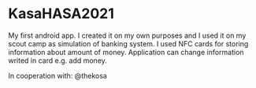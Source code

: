 # KasaHASA2021

My first android app. I created it on my own purposes and I used it on my scout camp as simulation of banking system.
I used NFC cards for storing information about amount of money. Application can change information writed in card e.g. add money. 

In cooperation with: @thekosa
